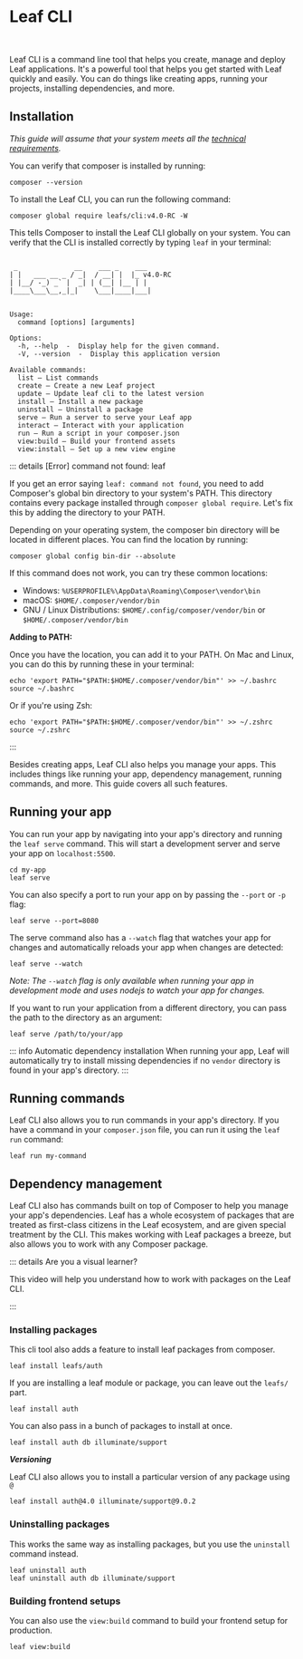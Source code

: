 # Leaf CLI

<!-- markdownlint-disable no-inline-html -->

<script setup>
import VideoModal from '@theme/components/shared/VideoModal.vue'
</script>

<p class="flex flex:start-all" style="gap:10px;">
  <img src="https://poser.pugx.org/leafs/cli/v/stable" class="m:0" alt="">
  <img src="https://poser.pugx.org/leafs/cli/downloads" class="m:0" alt="">
</p>

Leaf CLI is a command line tool that helps you create, manage and deploy Leaf applications. It's a powerful tool that helps you get started with Leaf quickly and easily. You can do things like creating apps, running your projects, installing dependencies, and more.

## Installation

<VideoModal
  buttonText="CLI installation walkthrough"
  description="You can take a look at our leaf cli setup walkthrough on youtube."
  videoUrl="https://www.youtube.com/embed/jqkear8zue8"
/>

*This guide will assume that your system meets all the [technical requirements](/docs/#creating-a-new-app).*

You can verify that composer is installed by running:

```bash:no-line-numbers
composer --version
```

To install the Leaf CLI, you can run the following command:

```bash:no-line-numbers
composer global require leafs/cli:v4.0-RC -W
```

This tells Composer to install the Leaf CLI globally on your system. You can verify that the CLI is installed correctly by typing `leaf` in your terminal:

```bash:no-line-numbers

 _              __    ___ _    ___ 
| |   ___ __ _ / _|  / __| |  |_ v4.0-RC
| |__/ -_) _` |  _| | (__| |__ | | 
|____\___\__,_|_|    \___|____|___|                       
     

Usage:
  command [options] [arguments]

Options:
  -h, --help  -  Display help for the given command.
  -V, --version  -  Display this application version

Available commands:
  list — List commands
  create — Create a new Leaf project
  update — Update leaf cli to the latest version
  install — Install a new package
  uninstall — Uninstall a package
  serve — Run a server to serve your Leaf app
  interact — Interact with your application
  run — Run a script in your composer.json
  view:build — Build your frontend assets
  view:install — Set up a new view engine

```

::: details [Error] command not found: leaf

If you get an error saying `leaf: command not found`, you need to add Composer's global bin directory to your system's PATH. This directory contains every package installed through `composer global require`. Let's fix this by adding the directory to your PATH.

Depending on your operating system, the composer bin directory will be located in different places. You can find the location by running:

```bash:no-line-numbers
composer global config bin-dir --absolute
```

If this command does not work, you can try these common locations:

- Windows: `%USERPROFILE%\AppData\Roaming\Composer\vendor\bin`
- macOS: `$HOME/.composer/vendor/bin`
- GNU / Linux Distributions: `$HOME/.config/composer/vendor/bin` or `$HOME/.composer/vendor/bin`

**Adding to PATH:**

Once you have the location, you can add it to your PATH. On Mac and Linux, you can do this by running these in your terminal:

```bash:no-line-numbers
echo 'export PATH="$PATH:$HOME/.composer/vendor/bin"' >> ~/.bashrc
source ~/.bashrc
```

Or if you're using Zsh:

```bash:no-line-numbers
echo 'export PATH="$PATH:$HOME/.composer/vendor/bin"' >> ~/.zshrc
source ~/.zshrc
```

:::

Besides creating apps, Leaf CLI also helps you manage your apps. This includes things like running your app, dependency management, running commands, and more. This guide covers all such features.

## Running your app

You can run your app by navigating into your app's directory and running the `leaf serve` command. This will start a development server and serve your app on `localhost:5500`.

```bash:no-line-numbers
cd my-app
leaf serve
```

You can also specify a port to run your app on by passing the `--port` or `-p` flag:

```bash:no-line-numbers
leaf serve --port=8080
```

The serve command also has a `--watch` flag that watches your app for changes and automatically reloads your app when changes are detected:

```bash:no-line-numbers
leaf serve --watch
```

*Note: The `--watch` flag is only available when running your app in development mode and uses nodejs to watch your app for changes.*

If you want to run your application from a different directory, you can pass the path to the directory as an argument:

```bash:no-line-numbers
leaf serve /path/to/your/app
```

::: info Automatic dependency installation
When running your app, Leaf will automatically try to install missing dependencies if no `vendor` directory is found in your app's directory.
:::

## Running commands

Leaf CLI also allows you to run commands in your app's directory. If you have a command in your `composer.json` file, you can run it using the `leaf run` command:

```bash:no-line-numbers
leaf run my-command
```

## Dependency management

Leaf CLI also has commands built on top of Composer to help you manage your app's dependencies. Leaf has a whole ecosystem of packages that are treated as first-class citizens in the Leaf ecosystem, and are given special treatment by the CLI. This makes working with Leaf packages a breeze, but also allows you to work with any Composer package.

::: details Are you a visual learner?

This video will help you understand how to work with packages on the Leaf CLI.

<VideoModal
  subject="Working with packages on the Leaf CLI"
  description="Working with packages and the leaf cli"
  videoUrl="https://www.youtube.com/embed/K9jSl_xpr48"
/>

:::

### Installing packages

This cli tool also adds a feature to install leaf packages from composer.

```bash:no-line-numbers
leaf install leafs/auth
```

If you are installing a leaf module or package, you can leave out the `leafs/` part.

```bash:no-line-numbers
leaf install auth
```

You can also pass in a bunch of packages to install at once.

```bash:no-line-numbers
leaf install auth db illuminate/support
```

***Versioning***

Leaf CLI also allows you to install a particular version of any package using `@`

```bash:no-line-numbers
leaf install auth@4.0 illuminate/support@9.0.2
```

### Uninstalling packages

This works the same way as installing packages, but you use the `uninstall` command instead.

```bash:no-line-numbers
leaf uninstall auth
leaf uninstall auth db illuminate/support
```

<!-- ## View commands

Leaf CLI also allows you to create and interact with frontend setups using the `view` commands. You can scaffold frontend setups like React, Vue, templating engines, build tools, and more.

### Scaffolding views

Leaf CLI ships with a `view:install` command that allows you to set up React, Vue, and templating engines like Blade and BareUI. You can use the `--react`, `--vue`, `--blade`, and `--svelte` options to scaffold your frontend setup.

```bash:no-line-numbers
leaf view:install --react
```

You can also use the `--vite` and `--tailwind` options to scaffold Vite and Tailwind respectively. -->

### Building frontend setups

You can also use the `view:build` command to build your frontend setup for production.

```bash:no-line-numbers
leaf view:build
```
